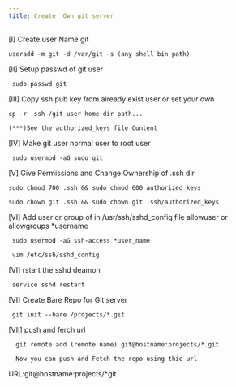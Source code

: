 ```yaml
---
title: Create  Own git server 
---
```


[I] Create user Name git

    useradd -m git -d /var/git -s (any shell bin path)

[II] Setup passwd of git user

     sudo passwd git

[III] Copy ssh pub key from already exist user or set your own
 
    cp -r .ssh /git user home dir path...

    (***)See the authorized_keys file Content

[IV] Make git user normal user to root user

     sudo usermod -aG sudo git

[V] Give Permissions and Change Ownership of .ssh dir

    sudo chmod 700 .ssh && sudo chmod 600 authorized_keys

    sudo chown git .ssh && sudo chown git .ssh/authorized_keys

[VI] Add user or group of in /usr/ssh/sshd_config file allowuser or allowgroups  *username

     sudo usermod -aG ssh-access *user_name 

     vim /etc/ssh/sshd_config 

[VI] rstart the sshd deamon

     service sshd restart

[VI] Create Bare Repo for Git server

     git init --bare /projects/*.git

[VII] push and ferch url

      git remote add (remote name) git@hostname:projects/*.git

      Now you can push and Fetch the repo using thie url

  URL:git@hostname:projects/*git


       
